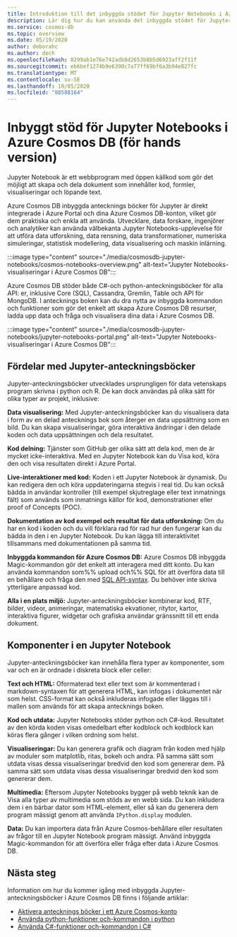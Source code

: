 ```yaml
---
title: Introduktion till det inbyggda stödet för Jupyter Notebooks i Azure Cosmos DB (för hands version)
description: Lär dig hur du kan använda det inbyggda stödet för Jupyter Notebooks i Azure Cosmos DB för att interaktivt köra frågor.
ms.service: cosmos-db
ms.topic: overview
ms.date: 05/19/2020
author: deborahc
ms.author: dech
ms.openlocfilehash: 0299ab1e76e742adb8d2653b8b5d6923aff2f11f
ms.sourcegitcommit: eb6bef1274b9e6390c7a77ff69bf6a3b94e827fc
ms.translationtype: MT
ms.contentlocale: sv-SE
ms.lasthandoff: 10/05/2020
ms.locfileid: "88588164"
---
```

# <a name="built-in-jupyter-notebooks-support-in-azure-cosmos-db-preview"></a>Inbyggt stöd för Jupyter Notebooks i Azure Cosmos DB (för hands version)

Jupyter Notebook är ett webbprogram med öppen källkod som gör det möjligt att skapa och dela dokument som innehåller kod, formler, visualiseringar och löpande text. 

Azure Cosmos DB inbyggda antecknings böcker för Jupyter är direkt integrerade i Azure Portal och dina Azure Cosmos DB-konton, vilket gör dem praktiska och enkla att använda. Utvecklare, data forskare, ingenjörer och analytiker kan använda välbekanta Jupyter Notebooks-upplevelse för att utföra data utforskning, data rensning, data transformationer, numeriska simuleringar, statistisk modellering, data visualisering och maskin inlärning.

:::image type="content" source="./media/cosmosdb-jupyter-notebooks/cosmos-notebooks-overview.png" alt-text="Jupyter Notebooks-visualiseringar i Azure Cosmos DB":::

Azure Cosmos DB stöder både C#-och python-anteckningsböcker för alla API: er, inklusive Core (SQL), Cassandra, Gremlin, Table och API för MongoDB. I antecknings boken kan du dra nytta av inbyggda kommandon och funktioner som gör det enkelt att skapa Azure Cosmos DB resurser, ladda upp data och fråga och visualisera dina data i Azure Cosmos DB. 

:::image type="content" source="./media/cosmosdb-jupyter-notebooks/jupyter-notebooks-portal.png" alt-text="Jupyter Notebooks-visualiseringar i Azure Cosmos DB":::

## <a name="benefits-of-jupyter-notebooks"></a>Fördelar med Jupyter-anteckningsböcker

Jupyter-anteckningsböcker utvecklades ursprungligen för data vetenskaps program skrivna i python och R. De kan dock användas på olika sätt för olika typer av projekt, inklusive:

**Data visualisering:** Med Jupyter-anteckningsböcker kan du visualisera data i form av en delad antecknings bok som återger en data uppsättning som en bild. Du kan skapa visualiseringar, göra interaktiva ändringar i den delade koden och data uppsättningen och dela resultatet.

**Kod delning:** Tjänster som GitHub ger olika sätt att dela kod, men de är mycket icke-interaktiva. Med en Jupyter Notebook kan du Visa kod, köra den och visa resultaten direkt i Azure Portal.

**Live-interaktioner med kod:** Koden i ett Jupyter Notebook är dynamisk. Du kan redigera den och köra uppdateringarna stegvis i real tid. Du kan också bädda in användar kontroller (till exempel skjutreglage eller text inmatnings fält) som används som inmatnings källor för kod, demonstrationer eller proof of Concepts (POC).

**Dokumentation av kod exempel och resultat för data utforskning:** Om du har en kod i koden och du vill förklara rad för rad hur den fungerar kan du bädda in den i en Jupyter Notebook. Du kan lägga till interaktivitet tillsammans med dokumentationen på samma tid.

**Inbyggda kommandon för Azure Cosmos DB:** Azure Cosmos DB inbyggda Magic-kommandon gör det enkelt att interagera med ditt konto. Du kan använda kommandon som%% upload och%% SQL för att överföra data till en behållare och fråga den med [SQL API-syntax](sql-query-getting-started.md). Du behöver inte skriva ytterligare anpassad kod.

**Alla i en plats miljö:** Jupyter-anteckningsböcker kombinerar kod, RTF, bilder, videor, animeringar, matematiska ekvationer, ritytor, kartor, interaktiva figurer, widgetar och grafiska användar gränssnitt till ett enda dokument.

## <a name="components-of-a-jupyter-notebook"></a>Komponenter i en Jupyter Notebook

Jupyter-anteckningsböcker kan innehålla flera typer av komponenter, som var och en är ordnade i diskreta block eller celler:

**Text och HTML:** Oformaterad text eller text som är kommenterad i markdown-syntaxen för att generera HTML, kan infogas i dokumentet när som helst. CSS-format kan också inkluderas infogade eller läggas till i mallen som används för att skapa antecknings boken.

**Kod och utdata:** Jupyter Notebooks stöder python och C#-kod. Resultatet av den körda koden visas omedelbart efter kodblock och kodblock kan köras flera gånger i vilken ordning som helst.

**Visualiseringar:** Du kan generera grafik och diagram från koden med hjälp av moduler som matplotlib, ritas, bokeh och andra. På samma sätt som utdata visas dessa visualiseringar bredvid den kod som genererar dem. På samma sätt som utdata visas dessa visualiseringar bredvid den kod som genererar dem.

**Multimedia:** Eftersom Jupyter Notebooks bygger på webb teknik kan de Visa alla typer av multimedia som stöds av en webb sida. Du kan inkludera dem i en bärbar dator som HTML-element, eller så kan du generera dem program mässigt genom att använda `IPython.display` modulen.

**Data:** Du kan importera data från Azure Cosmos-behållare eller resultaten av frågor till en Jupyter Notebook program mässigt. Använd inbyggda Magic-kommandon för att överföra eller fråga efter data i Azure Cosmos DB. 

## <a name="next-steps"></a>Nästa steg

Information om hur du kommer igång med inbyggda Jupyter-anteckningsböcker i Azure Cosmos DB finns i följande artiklar:

* [Aktivera antecknings böcker i ett Azure Cosmos-konto](enable-notebooks.md)
* [Använda python-funktioner och-kommandon i python](use-python-notebook-features-and-commands.md)
* [Använda C#-funktioner och-kommandon i C#](use-csharp-notebook-features-and-commands.md)
